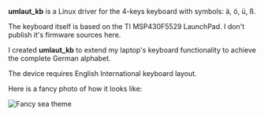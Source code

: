 **umlaut_kb** is a Linux driver for the 4-keys keyboard with symbols:
ä, ö, ü, ß.

The keyboard itself is based on the TI MSP430F5529 LaunchPad.
I don't publish it's firmware sources here.

I created **umlaut_kb** to extend my laptop's keyboard functionality to achieve the complete German alphabet.

The device requires English International keyboard layout.

Here is a fancy photo of how it looks like:

![Fancy sea theme](https://github.com/Kirill-Marinushkin/umlaut_kb/images/sea_theme.jpg)
